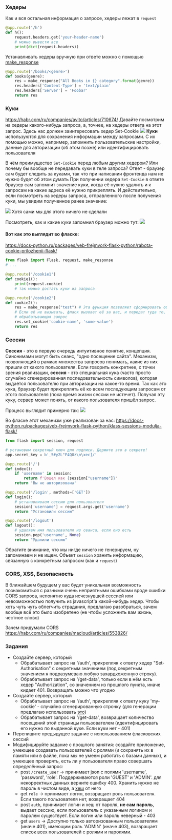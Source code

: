 ### Хедеры

Как и вся остальная информация о запросе, хедеры лежат в `request`

```python
@app.route('/h')
def h():
	request.headers.get('your-header-name')
	# можно вывести все
	print(dict(request.headers))
```

Устанавливать хедеры вручную при ответе можно с помощью [make_response](https://pythonru.com/uroki/5-otvet-servera-i-perehvat-zaprosov-vo-flask)
```python
@app.route('/books/<genre>') 
def books(genre): 
	res = make_response("All Books in {} category".format(genre)) 
	res.headers['Content-Type'] = 'text/plain'
	res.headers['Server'] = 'Foobar'
	return res
```
### Куки
https://habr.com/ru/companies/avito/articles/710674/
Давайте посмотрим на хедеры какого-нибудь запроса, а, точнее, на хедеры ответа на этот запрос. Здесь нас должен заинтересовать хедер Set-Cookie
![](attachments/Pasted%20image%2020231129170651.png)
**Куки** используются для сохранения информации между запросами. С их помощью можно, например, запомнить пользовательские настройки, данные для авторизации (об этом позже) или идентифицировать пользователя

В чём преимущество `Set-Cookie` перед любым другим хедером? Или почему бы вообще не передавать куки в теле запроса? Ответ - браузер сам будет следить за куками, так что при написании фронтенда нам не нужно будет об этом думать
При получении хедера `Set-Cookie` в ответе браузер сам запомнит значение куки, когда её нужно удалить и к запросам на какие адреса её нужно прикреплять.
И действительно, если посмотреть на хедеры запроса, отправленного после получения куки, мы увидим полученное ранее значение:

![](attachments/Pasted%20image%2020231129170917.png)
Хотя сами мы для этого ничего не сделали

Посмотреть, как и какие куки запомнил браузер можно тут:
![](attachments/Pasted%20image%2020231129173632.png)
#### Вот как это выглядит во фласке:
https://docs-python.ru/packages/veb-frejmvork-flask-python/rabota-cookie-prilozhenii-flask/
```python
from flask import Flask, request, make_response
# ...

@app.route('/cookie1')
def cookie1():
	print(request.cookie)
	# так можно достать куки из запроса

@app.route('/cookie2')
def cookie2():
	res = make_response("test") # Эта функция позволяет сформировать объект ответа вручную
	# Если её не вызывать, фласк вызовет её за вас, и передат туда то, что вернула функция,
	# обрабатывающая запрос
	res.set_cookie('cookie-name', 'some-value')
	return res
```

### Сессии
**Сессия** - это в первую очередь интуитивное понятие, концепция. Синонимами могут быть сеанс, "одно посещение сайта". Механизм, позволяющий в рамках множества запросов понимать, какие из них пришли от какого пользователя. 
Если говорить конкретнее, с точки зрения реализации, **сессия** - это специальная кука (часто просто случайно сгенерированная последовательность символов), которая выдаётся пользователю при авторизации на какое-то время. Так как это кука, браузер будет прикреплять её ко всем последующим запросам от этого пользователя (пока время жизни сессии не истечет). Получая эту куку, сервер может понять, от какого пользователя пришёл запрос.

Процесс выглядит примерно так:
![](attachments/Diagram.svg)

Во фласке этот механизм уже реализован за нас:
https://docs-python.ru/packages/veb-frejmvork-flask-python/klass-sessions-modulja-flask/

```python
from flask import session, request

# установим секретный ключ для подписи. Держите это в секрете!
app.secret_key = b'_5#y2L"F4Q8z\n\xec]/'

@app.route('/')
def index():
    if 'username' in session:
        return f'Вошел как {session["username"]}'
    return 'Вы не авторизованы'

@app.route('/login', methods=['GET'])
def login():
    # устанавливаем сессию для пользователя
    session['username'] = request.args.get('username')
    return "Установили сессию"

@app.route('/logout')
def logout():
    # удаляем имя пользователя из сеанса, если оно есть
    session.pop('username', None)
    return "Удалили сессию"
```

Обратите внимание, что мы нигде ничего не генерируем, ну запоминаем и не ищем. Объект `session` хранить информацию, связанную с конкретным запросом (как и `request`)
### CORS, XSS, Безопасность
В ближайшем будущем у вас будет уникальная возможность познакомиться с разными очень неприятными ошибками вроде ошибки CORS запроса, непонятно куда исчезнувшей сессией или невозможностью получить из javascript'а какой-нибудь хедер. Чтобы хоть чуть чуть облегчить страдания, предлагаю разобраться, зачем вообще всё это было изобретено (не чтобы усложнить вам жизнь, честное слово)

Зачем придумали CORS https://habr.com/ru/companies/macloud/articles/553826/


### Задания
- Создайте сервер, который
	- Обрабатывает запрос на '/auth', прикрепляя к ответу хедер "Set-Authorisation" с секретным значением (под секретным значением я подразумеваю любую захардкоженную строку).
	- Обрабатывает запрос на '/get-data', только если в нём есть хедер "Authorization", со  значением из прошлого пункта, иначе кидает 401. Возвращать можно что угодно
- Создайте сервер, который
	- Обрабатывает запрос на '/auth', прикрепляя к ответу куку 'my-cookie' - случайно сгенерированную строчку (для генерации предлагаю использовать [это](https://stackoverflow.com/questions/976577/random-hash-in-python))
	- Обрабатывает запрос на '/get-data', возвращает количество посещений этой страницы пользователем (идентифицировать его нужно по выданной куке. Если куки нет - 401)
- Перепишите предыдущее задание с использованием фласковских сессий
- Модифицируйте задание с прошлого занятия: создайте приложение, умеющее создавать пользователей с ролями (и сохранять их в памяти или в файле, пока мы не умеем работать с базами данных), и умеющее проверять, есть ли у пользователя право совершать определённый запрос:
	- post `/create_user` -> принимает json с полями 'username', 'password', 'role'. Поддерживаются роли 'GUEST' и 'ADMIN'. для некорректных данных верните ошибку 400. Хранить нужно не пароль в чистом виде, а [хеш](https://www.tutorialspoint.com/how-to-hash-passwords-in-python) от него 
	- get `role` -> принимает логин, возвращает роль пользователя. Если такого пользователя нет, возвращает 404 
	- post `auth`, принимает логин и хеш от пароля, **не сам пароль**, выдает сессию, если пользователь с указанным логином и паролем существует. Если логин или пароль неверный - 403
	- get `users` -> Доступно только авторизованным пользователям (иначе 401), имеющим роль 'ADMIN' (иначе 403), возвращает список всех пользователей с ролями и паролями. 